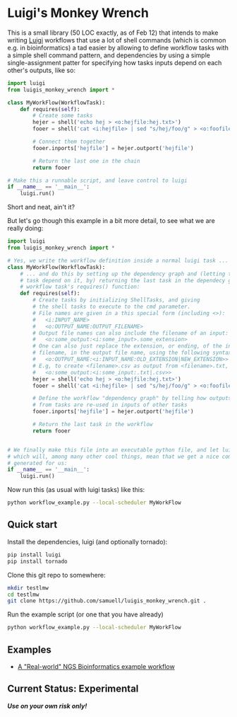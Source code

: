 # Luigi's Monkey Wrench

This is a small library (50 LOC exactly, as of Feb 12) that intends to make writing [Luigi](https://github.com/spotify/luigi) workflows that use a lot of shell commands
(which is common e.g. in bioinformatics) a tad easier by allowing to define workflow tasks with a simple shell command pattern, and
dependencies by using a simple single-assignment patter for specifying how tasks inputs depend on each other's outputs, like so:

````python
import luigi
from luigis_monkey_wrench import *

class MyWorkFlow(WorkflowTask):
    def requires(self):
		# Create some tasks
        hejer = shell('echo hej > <o:hejfile:hej.txt>')
        fooer = shell('cat <i:hejfile> | sed "s/hej/foo/g" > <o:foofile:<i:hejfile:.txt|.foo>>')

		# Connect them together
        fooer.inports['hejfile'] = hejer.outport('hejfile')

		# Return the last one in the chain
        return fooer

# Make this a runnable script, and leave control to luigi
if __name__ == '__main__':
    luigi.run()
````

Short and neat, ain't it?

But let's go though this example in a bit more detail, to see what we are really doing:

````python
import luigi
from luigis_monkey_wrench import *

# Yes, we write the workflow definition inside a normal luigi task ...
class MyWorkFlow(WorkflowTask):
    # ... and do this by setting up the dependency graph and (letting the workflow
    # task depend on it, by) returning the last task in the dependecy graph in the
	# workflow task's requires() function:
    def requires(self):
        # Create tasks by initializing ShellTasks, and giving
        # the shell tasks to execute to the cmd parameter.
        # File names are given in a this special form (including <>):
        #   <i:INPUT_NAME>
        #   <o:OUTPUT_NAME:OUTPUT_FILENAME>
        # Output file names can also include the filename of an input:
        #   <o:some_output:<i:some_input>.some_extension>
		# One can also just replace the extension, or ending, of the input
		# filename, in the output file name, using the following syntax:
        #   <o:OUTPUT_NAME:<i:INPUT_NAME:OLD_EXTENSION|NEW_EXTENSION>>
		# E.g, to create <filename>.csv as output from <filename>.txt, we do:
        #   <o:some_output:<i:some_input:.txt|.csv>>
        hejer = shell('echo hej > <o:hejfile:hej.txt>')
        fooer = shell('cat <i:hejfile> | sed "s/hej/foo/g" > <o:foofile:<i:hejfile:.txt|.foo>>')

        # Define the workflow "dependency graph" by telling how outputs
        # from tasks are re-used in inputs of other tasks
        fooer.inports['hejfile'] = hejer.outport('hejfile')

        # Return the last task in the workflow
        return fooer


# We finally make this file into an executable python file, and let luigi take of the running
# which will, among many other cool things, mean that we get a nice command line interface
# generated for us:
if __name__ == '__main__':
    luigi.run()
````
Now run this (as usual with luigi tasks) like this:
````bash
python workflow_example.py --local-scheduler MyWorkFlow
````

## Quick start

Install the dependencies, luigi (and optionally tornado):
````bash
pip install luigi
pip install tornado
````

Clone this git repo to somewhere:
````bash
mkdir testlmw
cd testlmw
git clone https://github.com/samuell/luigis_monkey_wrench.git .
````

Run the example script (or one that you have already)
````bash
python workflow_example.py --local-scheduler MyWorkFlow
````
## Examples

- [A "Real-world" NGS Bioinformatics example workflow](https://gist.github.com/samuell/6da9a7c1e03912fde62e)

## Current Status: Experimental

***Use on your own risk only!***
